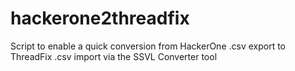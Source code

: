# hackerone2threadfix
 Script to enable a quick conversion from HackerOne .csv export to ThreadFix .csv import via the SSVL Converter tool
